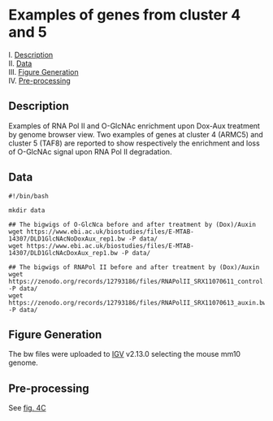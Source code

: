 # Examples of genes from cluster 4 and 5

I. [Description](#description)  
II. [Data](#data)  
III. [Figure Generation](#figure-generation)  
IV. [Pre-processing](#pre-processing)  

## Description

Examples of RNA Pol II and O-GlcNAc enrichment upon Dox-Aux treatment by genome browser view. Two examples of genes at cluster 4 (ARMC5) and cluster 5 (TAF8) are reported to show respectively the enrichment and loss of O-GlcNAc signal upon RNA Pol II degradation.

## Data

```
#!/bin/bash

mkdir data

## The bigwigs of O-GlcNca before and after treatment by (Dox)/Auxin
wget https://www.ebi.ac.uk/biostudies/files/E-MTAB-14307/DLD1GlcNAcNoDoxAux_rep1.bw -P data/
wget https://www.ebi.ac.uk/biostudies/files/E-MTAB-14307/DLD1GlcNAcDoxAux_rep1.bw -P data/

## The bigwigs of RNAPol II before and after treatment by (Dox)/Auxin
wget https://zenodo.org/records/12793186/files/RNAPolII_SRX11070611_control.bw -P data/
wget https://zenodo.org/records/12793186/files/RNAPolII_SRX11070613_auxin.bw -P data/
```

## Figure Generation

The bw files were uploaded to [IGV](https://igv.org/) v2.13.0 selecting the mouse mm10 genome.


## Pre-processing

See [fig. 4C](../C/README.md#pre-processing)
